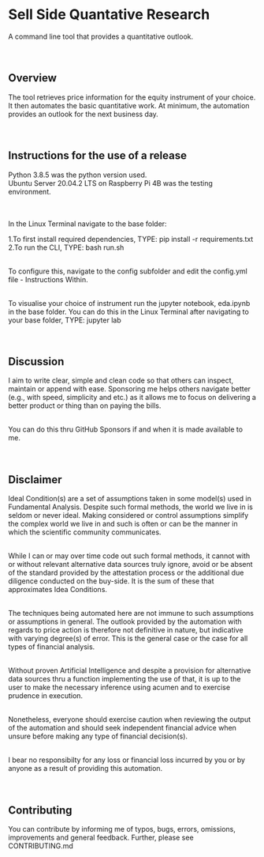 # Sell Side Quantative Research

A command line tool that provides a quantitative outlook.<br/><br/><br/>

## Overview

The tool retrieves price information for the equity instrument of your choice. It then automates the basic quantitative work. At minimum, the automation provides an outlook for the next business day.<br/><br/><br/>

## Instructions for the use of a release
Python 3.8.5 was the python version used.<br/>
Ubuntu Server 20.04.2 LTS on Raspberry Pi 4B was the testing environment.  
<br/><br/>

In the Linux Terminal navigate to the base folder:<br/>

1.To first install required dependencies, TYPE: pip install -r requirements.txt<br/>
2.To run the CLI, TYPE: bash run.sh<br/><br/>

To configure this, navigate to the config subfolder and edit the config.yml file - Instructions Within.<br/><br/>

To visualise your choice of instrument run the jupyter notebook, eda.ipynb in the base folder. You can do this in the Linux Terminal after navigating to your base folder, TYPE: jupyter lab<br/><br/><br/>

## Discussion

I aim to write clear, simple and clean code so that others can inspect, maintain or append with ease. Sponsoring me helps others navigate better (e.g., with speed, simplicity and etc.) as it allows me to focus on delivering a better product or thing than on paying the bills.<br/><br/>

You can do this thru GitHub Sponsors if and when it is made available to me.<br/><br/><br/>

## Disclaimer

Ideal Condition(s) are a set of assumptions taken in some model(s) used in Fundamental Analysis. Despite such formal methods, the world we live in is seldom or never ideal. Making considered or control assumptions simplify the complex world we live in and such is often or can be the manner in which the scientific community communicates.<br/><br/> 

While I can or may over time code out such formal methods, it cannot with or without relevant alternative data sources truly ignore, avoid or be absent of the standard provided by the attestation process or the additional due diligence conducted on the buy-side. It is the sum of these that approximates Idea Conditions.<br/><br/>

The techniques being automated here are not immune to such assumptions or assumptions in general. The outlook provided by the automation with regards to price action is therefore not definitive in nature, but indicative with varying degree(s) of error. This is the general case or the case for all types of financial analysis.
<br/><br/>

Without proven Artificial Intelligence and despite a provision for alternative data sources thru a function implementing the use of that, it is up to the user to make the necessary inference using acumen and to exercise prudence in execution.<br/><br/>

Nonetheless, everyone should exercise caution when reviewing the output of the automation and should seek independent financial advice when unsure before making any type of financial decision(s).<br/><br/>

I bear no responsibilty for any loss or financial loss incurred by you or by anyone as a result of providing this automation.<br/><br/><br/>

## Contributing

You can contribute by informing me of typos, bugs, errors, omissions, improvements and general feedback. Further, please see CONTRIBUTING.md<br/><br/><br/>

